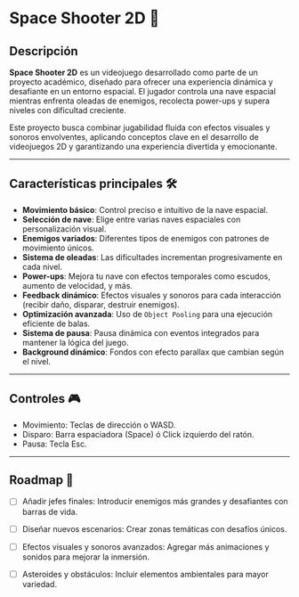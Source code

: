# Space Shooter 2D 🚀

## Descripción
**Space Shooter 2D** es un videojuego desarrollado como parte de un proyecto académico, diseñado para ofrecer una experiencia dinámica y desafiante en un entorno espacial. El jugador controla una nave espacial mientras enfrenta oleadas de enemigos, recolecta power-ups y supera niveles con dificultad creciente.

Este proyecto busca combinar jugabilidad fluida con efectos visuales y sonoros envolventes, aplicando conceptos clave en el desarrollo de videojuegos 2D y garantizando una experiencia divertida y emocionante.

---

## Características principales 🛠️
- **Movimiento básico**: Control preciso e intuitivo de la nave espacial.
- **Selección de nave**: Elige entre varias naves espaciales con personalización visual.
- **Enemigos variados**: Diferentes tipos de enemigos con patrones de movimiento únicos.
- **Sistema de oleadas**: Las dificultades incrementan progresivamente en cada nivel.
- **Power-ups**: Mejora tu nave con efectos temporales como escudos, aumento de velocidad, y más.
- **Feedback dinámico**: Efectos visuales y sonoros para cada interacción (recibir daño, disparar, destruir enemigos).
- **Optimización avanzada**: Uso de `Object Pooling` para una ejecución eficiente de balas.
- **Sistema de pausa**: Pausa dinámica con eventos integrados para mantener la lógica del juego.
- **Background dinámico**: Fondos con efecto parallax que cambian según el nivel.

---

## Controles 🎮
- Movimiento: Teclas de dirección o WASD.
- Disparo: Barra espaciadora (Space) ó Click izquierdo del ratón.
- Pausa: Tecla Esc.

---

## Roadmap 🚧
 - [ ] Añadir jefes finales: Introducir enemigos más grandes y desafiantes con barras de vida.
 - [ ] Diseñar nuevos escenarios: Crear zonas temáticas con desafíos únicos.
 - [ ] Efectos visuales y sonoros avanzados: Agregar más animaciones y sonidos para mejorar la inmersión.
 - [ ] Asteroides y obstáculos: Incluir elementos ambientales para mayor variedad.


